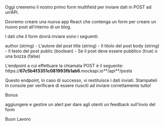 Oggi creeremo il nostro primo form multifield per inviare dati in POST ad un’API. 

Dovremo creare una nuova app React che contenga un form per creare un nuovo post all’interno di un blog. 

I dati che il form dovrà inviare sono i seguenti:

author (string) - L’autore del post
title (string) - Il titolo del post
body (string) - Il testo del post
public (boolean) - Se il post deve essere pubblico (true) o una bozza (false)

L’endpoint a cui effettuare la chiamata POST è il seguente: https://**67c5b4f3351c081993fb1ab6**.mockapi.io**/api**/posts 

Questo endpoint, in caso di successo, vi restituisce i dati inviati. Stampateli in console per verificare di essere riusciti ad inviare correttamente tutto!

Bonus

aggiungere e gestire un alert per dare agli utenti un feedback sull’invio del form

Buon Lavoro